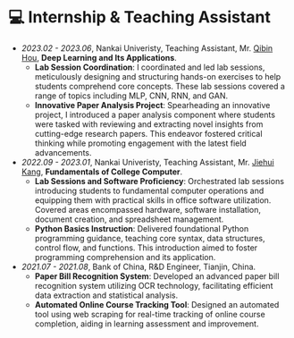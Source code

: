 # 💻 Internship & Teaching Assistant

- *2023.02 - 2023.06*, Nankai Univeristy, Teaching Assistant, Mr. [Qibin Hou](https://houqb.github.io/), **Deep Learning and Its Applications**.
  - **Lab Session Coordination**: I coordinated and led lab sessions, meticulously designing and structuring hands-on exercises to help students comprehend core concepts. These lab sessions covered a range of topics including MLP, CNN, RNN, and GAN.
  - **Innovative Paper Analysis Project**: Spearheading an innovative project, I introduced a paper analysis component where students were tasked with reviewing and extracting novel insights from cutting-edge research papers. This endeavor fostered critical thinking while promoting engagement with the latest field advancements.
- *2022.09 - 2023.01*, Nankai Univeristy, Teaching Assistant, Mr. [Jiehui Kang](https://cc.nankai.edu.cn/2021/0323/c13622a490504/page.htm), **Fundamentals of College Computer**.
  - **Lab Sessions and Software Proficiency**: Orchestrated lab sessions introducing students to fundamental computer operations and equipping them with practical skills in office software utilization. Covered areas encompassed hardware, software installation, document creation, and spreadsheet management.
  - **Python Basics Instruction**: Delivered foundational Python programming guidance, teaching core syntax, data structures, control flow, and functions. This introduction aimed to foster programming comprehension and its application.
- *2021.07 - 2021.08*, Bank of China, R&D Engineer, Tianjin, China.
  - **Paper Bill Recognition System**: Developed an advanced paper bill recognition system utilizing OCR technology, facilitating efficient data extraction and statistical analysis.
  - **Automated Online Course Tracking Tool**: Designed an automated tool using web scraping for real-time tracking of online course completion, aiding in learning assessment and improvement.

